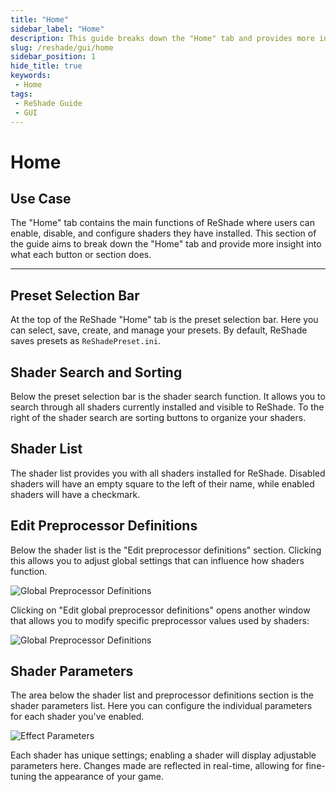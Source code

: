 ```yaml
---
title: "Home"
sidebar_label: "Home"
description: This guide breaks down the "Home" tab and provides more insight as to what each button or section does.
slug: /reshade/gui/home
sidebar_position: 1
hide_title: true
keywords: 
 - Home
tags:
 - ReShade Guide
 - GUI
---
```


# Home

## Use Case
The "Home" tab contains the main functions of ReShade where users can enable, disable, and configure shaders they have installed. This section of the guide aims to break down the "Home" tab and provide more insight into what each button or section does.

---

## Preset Selection Bar

At the top of the ReShade "Home" tab is the preset selection bar. Here you can select, save, create, and manage your presets. By default, ReShade saves presets as `ReShadePreset.ini`.

## Shader Search and Sorting

Below the preset selection bar is the shader search function. It allows you to search through all shaders currently installed and visible to ReShade. To the right of the shader search are sorting buttons to organize your shaders.

## Shader List

The shader list provides you with all shaders installed for ReShade. Disabled shaders will have an empty square to the left of their name, while enabled shaders will have a checkmark.

## Edit Preprocessor Definitions

Below the shader list is the "Edit preprocessor definitions" section. Clicking this allows you to adjust global settings that can influence how shaders function.

![Global Preprocessor Definitions](https://assets.martysmods.com/additionalguides/reshade/rsuiglobalpreprocessors.webp)

Clicking on "Edit global preprocessor definitions" opens another window that allows you to modify specific preprocessor values used by shaders:

![Global Preprocessor Definitions](https://assets.martysmods.com/additionalguides/reshade/rsuiglobalpreprocessorsdefinitions.webp) 

## Shader Parameters

The area below the shader list and preprocessor definitions section is the shader parameters list. Here you can configure the individual parameters for each shader you've enabled.

![Effect Parameters](https://assets.martysmods.com/additionalguides/reshade/rsuieffectparams.webp)

Each shader has unique settings; enabling a shader will display adjustable parameters here. Changes made are reflected in real-time, allowing for fine-tuning the appearance of your game.
